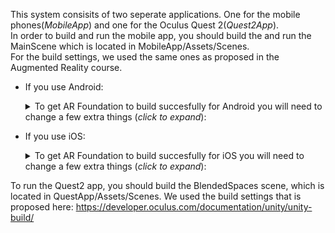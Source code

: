 This system consisits of two seperate applications. One for the mobile phones(*MobileApp*) and one for the Oculus Quest 2(*Quest2App*).\
In order to build and run the mobile app, you should build the and run the MainScene which is located in MobileApp/Assets/Scenes.\
For the build settings, we used the same ones as proposed in the Augmented Reality course.
   - If you use Android: <details><summary>To get AR Foundation to build succesfully for Android you will need to change a few extra things (_click to expand_):</summary>
      1. First of all, with the **Build Settings** window open, click **Player Settings...** in the lower left.
      1. Expand the **Other Settings** dropdown.
         1. Under **Rendering** -> **Graphics APIs**, click **Vulkan**, then click the minus icon in the lower right of that box. This removes **Vulkan** as it is not supported on Android.
         1. Scroll down until you reach **Identification** -> **Minimun API Level**. Change this value to **Android 7.0 (API level 24)** _(If you have an older device you will need to download some additional things...)_
         1. Then change **Target API Level** to **Android 10.0 (API level 29)** _(If you have an older device you will need to download some additional things...)_
         1. Now find **Configuration** -> **Scripting Backend** and set that to **IL2CPP**.
         1. The find **Configuration** -> **Target Architectures**, untick **ARMv7** and tick **ARM64**. This is required as the current versions of ARCore no longer support 32bit.
         1. Now navigate to **XR Plug-in Management** in the left bar.
         1. Make sure the Android tab is selected and tick **ARCode** under **Plug-in Providers**.
         1. Then navigate to **XR Plug-in Management** -> **ARCore** in the left bar.
         1. Change the dropdown for **Depth** to **Optional**.
      1. You can now close the **Player Settings** window and go back to the **Build Settings** window.
      1. If you have yet to enable _USB Debugging_ on your Android phone, do the following:
         1. Open **Settings** -> Find **About Phone**.
         1. Click **Build Number** 5 or more times until it says **Developer Options** is enabled.
         1. Navigate to **Developer Options**, usually in **System**.
         1. Scroll down until you reach the **Debugging** section.
         1. Make sure **USB-Debugging** is enabled (**NOTE: You should disable this setting when not developing, as it makes your device more vulnerable...**)
      1. Plug your Android phone into your computer.
      1. Back in Unity in the **Build Settings** window, click the **Refresh** button on the right side.
         1. Then select your device in the dropdown to the left of that button.
         1. Click the **Build And Run** button which will prompt you for a save location of the application.
         1. Create a new folder called **Builds** and open it.
         1. Then type in a name in the bottom field and click **Save**.
         1. Unity will now build your application and it should appear on your phone.
      </details>

   - If you use iOS: <details><summary>To get AR Foundation to build succesfully for iOS you will need to change a few extra things (_click to expand_):</summary>
      1. Install Xcode (**App Store**: Search for Xcode and install)
      1. In Unity. Go to **Edit** -> **Project Settings** 
         1. -> **XR Plug-in Management**: tick **ARKit**
         1. -> **Player Settings** -> **iOS tab** (should be default if your target platform is iOS)
            1. Select a meaningful and kind of unique **Company name** and **Product Name** (it will create your bundle identifier; which will be com.CompanyName.ProductName which has to be unique to any other app in the world)
            1. **Other Settings** -> Tick **Requires ARKit Support**
            1. **Other Settings** -> **Architecture**: **ARM64** (might be default)
            1. **Other Settings** -> **Target minimun iOS Version**: **11.0**
      1. In Unity. Build and run your project (**File** -> **Build Settings** -> **Build and Run**)
         1. Create a `Build` folder in your project (e.g. `~/[Your PROJECT NAME]/AR22/Build`) to hold your project build files.
      1. Open project in Xcode
         1. **XCode** -> **Preferences** -> **Accounts**
            1. Add your AppleID by clicking **+**
            1. Click your AppleID -> **Manage Certificates**: add your laptop
         1. Connect your iPhone to your laptop
            1. Change **Any iOS Device** to your iPhone
            1. Click **Unity-iPhone project** -> **Signing & Capabilities**: click **Automatically manage signing**, and select **Team** to **[your name] (personal team)**
            1. Click play
      1. On your iPhone: **Settings** -> **General** -> **VPN & Administration**: allow your app
      </details>  

To run the Quest2 app, you should build the BlendedSpaces scene, which is located in QuestApp/Assets/Scenes. We used the build settings that is proposed here: https://developer.oculus.com/documentation/unity/unity-build/
